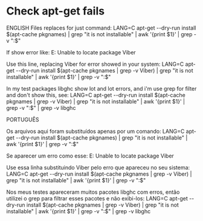 # Check apt-get fails

ENGLISH
Files replaces for just command:
LANG=C apt-get --dry-run install $(apt-cache pkgnames) | grep "it is not installable" | awk '{print $1}' | grep -v ":$"

If show error like:
E: Unable to locate package Viber

Use this line, replacing Viber for error showed in your system:
LANG=C apt-get --dry-run install $(apt-cache pkgnames | grep -v Viber) | grep "it is not installable" | awk '{print $1}' | grep -v ":$"

In my test packages libghc show lot and lot errors, and i'm use grep for filter and don't show this, see:
LANG=C apt-get --dry-run install $(apt-cache pkgnames | grep -v Viber) | grep "it is not installable" | awk '{print $1}' | grep -v ":$" | grep -v libghc


PORTUGUÊS

Os arquivos aqui foram substituídos apenas por um comando:
LANG=C apt-get --dry-run install $(apt-cache pkgnames) | grep "it is not installable" | awk '{print $1}' | grep -v ":$"

Se aparecer um erro como esse:
E: Unable to locate package Viber

Use essa linha substituindo Viber pelo erro que apareceu no seu sistema:
LANG=C apt-get --dry-run install $(apt-cache pkgnames | grep -v Viber) | grep "it is not installable" | awk '{print $1}' | grep -v ":$"

Nos meus testes apareceram muitos pacotes libghc com erros, então utilizei o grep para filtrar esses pacotes e não exibi-los:
LANG=C apt-get --dry-run install $(apt-cache pkgnames | grep -v Viber) | grep "it is not installable" | awk '{print $1}' | grep -v ":$" | grep -v libghc
